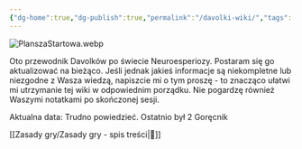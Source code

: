 ```yaml
---
{"dg-home":true,"dg-publish":true,"permalink":"/davolki-wiki/","tags":["gardenEntry"],"dgPassFrontmatter":true}
---
```


![PlanszaStartowa.webp](/img/user/Vault/Grafiki/Lore/PlanszaStartowa.webp)

Oto przewodnik Davolków po świecie Neuroesperiozy. Postaram się go aktualizować na bieżąco. Jeśli jednak jakieś informacje są niekompletne lub niezgodne z Wasza wiedzą, napiszcie mi o tym proszę - to znacząco ułatwi mi utrzymanie tej wiki w odpowiednim porządku. Nie pogardzę również Waszymi notatkami po skończonej sesji.

Aktualna data: Trudno powiedzieć. Ostatnio był 2 Goręcnik

[[Zasady gry/Zasady gry - spis treści\|📑]]